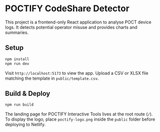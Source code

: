 # POCTIFY CodeShare Detector

This project is a frontend-only React application to analyse POCT device logs.
It detects potential operator misuse and provides charts and summaries.

## Setup

```bash
npm install
npm run dev
```

Visit `http://localhost:5173` to view the app. Upload a CSV or XLSX file
matching the template in `public/template.csv`.

## Build & Deploy

```bash
npm run build

```

The landing page for POCTIFY Interactive Tools lives at the root route (`/`). To display the logo, place `poctify-logo.png` inside the `public` folder before deploying to Netlify.
